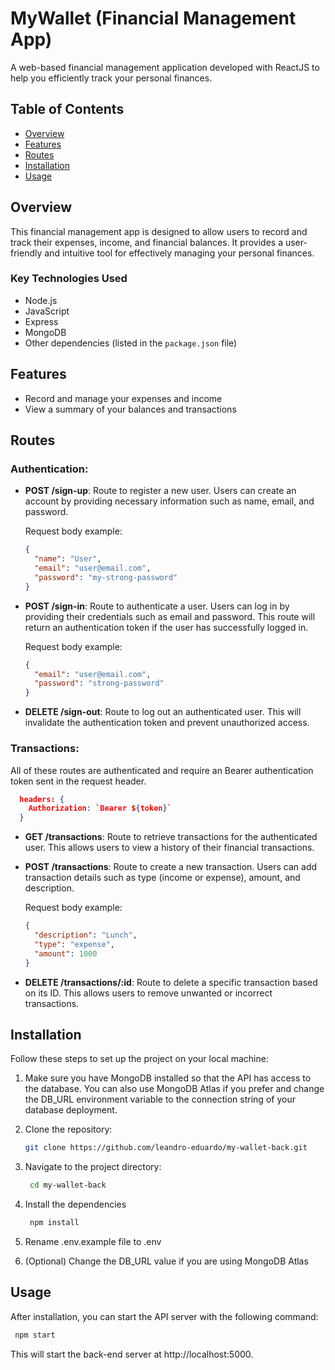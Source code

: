 # MyWallet (Financial Management App)

A web-based financial management application developed with ReactJS to help you efficiently track your personal finances.

## Table of Contents

- [Overview](#overview)
- [Features](#features)
- [Routes](#routes)
- [Installation](#installation)
- [Usage](#usage)

## Overview

This financial management app is designed to allow users to record and track their expenses, income, and financial balances. It provides a user-friendly and intuitive tool for effectively managing your personal finances.

### Key Technologies Used

- Node.js
- JavaScript
- Express
- MongoDB
- Other dependencies (listed in the `package.json` file)

## Features

- Record and manage your expenses and income
- View a summary of your balances and transactions

## Routes

### Authentication:

- **POST /sign-up**: Route to register a new user. Users can create an account by providing necessary information such as name, email, and password.

  Request body example:

  ```json
  {
    "name": "User",
    "email": "user@email.com",
    "password": "my-strong-password"
  }
  ```

- **POST /sign-in**: Route to authenticate a user. Users can log in by providing their credentials such as email and password. This route will return an authentication token if the user has successfully logged in.

  Request body example:

  ```json
  {
    "email": "user@email.com",
    "password": "strong-password"
  }
  ```

- **DELETE /sign-out**: Route to log out an authenticated user. This will invalidate the authentication token and prevent unauthorized access.

### Transactions:

All of these routes are authenticated and require an Bearer authentication token sent in the request header.

```json
  headers: {
    Authorization: `Bearer ${token}`
  }
```

- **GET /transactions**: Route to retrieve transactions for the authenticated user. This allows users to view a history of their financial transactions.

- **POST /transactions**: Route to create a new transaction. Users can add transaction details such as type (income or expense), amount, and description.

  Request body example:

  ```json
  {
    "description": "Lunch",
    "type": "expense",
    "amount": 1000
  }
  ```

- **DELETE /transactions/:id**: Route to delete a specific transaction based on its ID. This allows users to remove unwanted or incorrect transactions.

## Installation

Follow these steps to set up the project on your local machine:

1. Make sure you have MongoDB installed so that the API has access to the database. You can also use MongoDB Atlas if you prefer and change the DB_URL environment variable to the connection string of your database deployment.

2. Clone the repository:

   ```bash
   git clone https://github.com/leandro-eduardo/my-wallet-back.git
   ```

3. Navigate to the project directory:
   ```bash
    cd my-wallet-back
   ```
4. Install the dependencies
   ```bash
    npm install
   ```
5. Rename .env.example file to .env

6. (Optional) Change the DB_URL value if you are using MongoDB Atlas

## Usage

After installation, you can start the API server with the following command:

```bash
 npm start
```

This will start the back-end server at http://localhost:5000.
